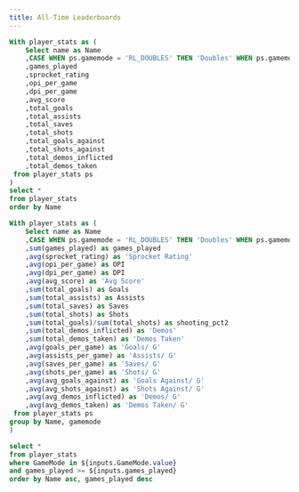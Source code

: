 ```yaml
---
title: All-Time Leaderboards
---
```


<LastRefreshed prefix="Data last updated"/>

```sql Stats
With player_stats as (
    Select name as Name
    ,CASE WHEN ps.gamemode = 'RL_DOUBLES' THEN 'Doubles' WHEN ps.gamemode = 'RL_STANDARD' THEN 'Standard' ELSE 'Unknown' END as GameMode
    ,games_played
    ,sprocket_rating
    ,opi_per_game
    ,dpi_per_game
    ,avg_score
    ,total_goals
    ,total_assists 
    ,total_saves
    ,total_shots
    ,total_goals_against 
    ,total_shots_against
    ,total_demos_inflicted
    ,total_demos_taken
 from player_stats ps
)
select *
from player_stats
order by Name
```

```sql LeaderboardStats
With player_stats as (
    Select name as Name
    ,CASE WHEN ps.gamemode = 'RL_DOUBLES' THEN 'Doubles' WHEN ps.gamemode = 'RL_STANDARD' THEN 'Standard' ELSE 'Unknown' END as GameMode
    ,sum(games_played) as games_played
    ,avg(sprocket_rating) as 'Sprocket Rating'
    ,avg(opi_per_game) as OPI
    ,avg(dpi_per_game) as DPI
    ,avg(avg_score) as 'Avg Score'
    ,sum(total_goals) as Goals
    ,sum(total_assists) as Assists
    ,sum(total_saves) as Saves
    ,sum(total_shots) as Shots
    ,sum(total_goals)/sum(total_shots) as shooting_pct2
    ,sum(total_demos_inflicted) as 'Demos'
    ,sum(total_demos_taken) as 'Demos Taken'
    ,avg(goals_per_game) as 'Goals/ G'
    ,avg(assists_per_game) as 'Assists/ G'
    ,avg(saves_per_game) as 'Saves/ G'
    ,avg(shots_per_game) as 'Shots/ G'
    ,avg(avg_goals_against) as 'Goals Against/ G'
    ,avg(avg_shots_against) as 'Shots Against/ G'
    ,avg(avg_demos_inflicted) as 'Demos/ G'
    ,avg(avg_demos_taken) as 'Demos Taken/ G'
 from player_stats ps
group by Name, gamemode
)

select *
from player_stats
where GameMode in ${inputs.GameMode.value}
and games_played >= ${inputs.games_played}
order by Name asc, games_played desc
```

<Dropdown data={Stats} name=GameMode value=GameMode multiple=true selectAllByDefault=true />

<Slider
    title='Games Played'
    name=games_played
    data={Stats}
    defaultValue=1
    min=1
    max=165
    size=large
/>

<DataTable data={LeaderboardStats} rows=20 search=true rowShading=true headerColor=#2a4b82 headerFontColor=white wrapTitles=true >
    <Column id=Name align=center />
    <Column id=GameMode align=center />
    <Column id='games_played' align=center />
    <Column id='Sprocket Rating' align=center />
    <Column id='OPI' align=center />
    <Column id='DPI' align=center />
    <Column id='Avg Score' align=center />
    <Column id='Goals' align=center />
    <Column id='Assists' align=center />
    <Column id='Saves' align=center />
    <Column id='Shots' align=center />
    <Column id='shooting_pct2' align=center />
    <Column id='Demos' align=center />
    <Column id='Demos Taken' align=center />
    <Column id='Shots/ G' align=center />
    <Column id='Goals/ G' align=center />
    <Column id='Assists/ G' align=center />
    <Column id='Saves/ G' align=center />
    <Column id='Shots/ G' align=center />
    <Column id='Goals Against/ G' align=center />
    <Column id='Shots Against/ G' align=center />
    <Column id='Demos/ G' align=center />
    <Column id='Demos Taken/ G' align=center />
</DataTable>